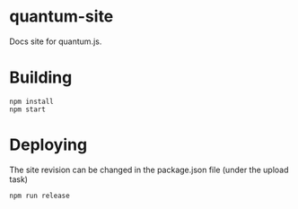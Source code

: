 # quantum-site

Docs site for quantum.js.

# Building

    npm install
    npm start

# Deploying

The site revision can be changed in the package.json file (under the upload task)

    npm run release
